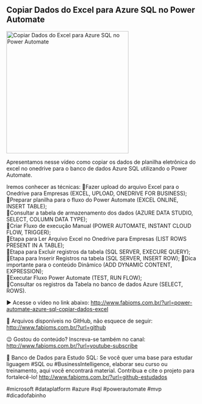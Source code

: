 ## Copiar Dados do Excel para Azure SQL no Power Automate

<img src="https://fabioms.com.br//uploads/youtube/HpIezj70pDo.png" alt="Copiar Dados do Excel para Azure SQL no Power Automate" title="Azure SQL" width="320"/>

Apresentamos nesse vídeo como copiar os dados de planilha eletrônica do excel no onedrive para o banco de dados Azure SQL utilizando o Power Automate.

Iremos conhecer as técnicas:
🔹Fazer upload do arquivo Excel para o Onedrive para Empresas (EXCEL, UPLOAD, ONEDRIVE FOR BUSINESS);  
🔹Preparar planilha para o fluxo do Power Automate (EXCEL ONLINE, INSERT TABLE);  
🔹Consultar a tabela de armazenamento dos dados (AZURE DATA STUDIO, SELECT, COLUMN DATA TYPE);  
🔹Criar Fluxo de execução Manual (POWER AUTOMATE, INSTANT CLOUD FLOW, TRIGGER);  
🔹Etapa para Ler Arquivo Excel no Onedrive para Empresas (LIST ROWS PRESENT IN A TABLE);  
🔹Etapa para Excluir registros da tabela (SQL SERVER, EXECURE QUERY);  
🔹Etapa para Inserir Registros na tabela (SQL SERVER, INSERT ROW);
🔹Dica importante para o conteúdo Dinâmico (ADD DYNAMIC CONTENT, EXPRESSION);  
🔹Executar Fluxo Power Automate (TEST, RUN FLOW);  
🔹Consultar os registros da Tabela no banco de dados Azure (SELECT, ROWS).

▶️ Acesse o vídeo no link abaixo:
http://www.fabioms.com.br/?url=power-automate-azure-sql-copiar-dados-excel

📁 Arquivos disponíveis no GitHub, não esquece de seguir:
http://www.fabioms.com.br/?url=github

😉 Gostou do conteúdo? Inscreva-se também no canal:
http://www.fabioms.com.br/?url=youtube-subscribe

🎁 Banco de Dados para Estudo SQL:
Se você quer uma base para estudar liguagem #SQL ou #BusinessIntelligence, elaborar seu curso ou treinamento, aqui você encontrará material. 
Contribua e cite o projeto para fortalecê-lo!
http://www.fabioms.com.br/?url=github-estudados

#microsoft #dataplatform #azure #sql #powerautomate #mvp #dicadofabinho 